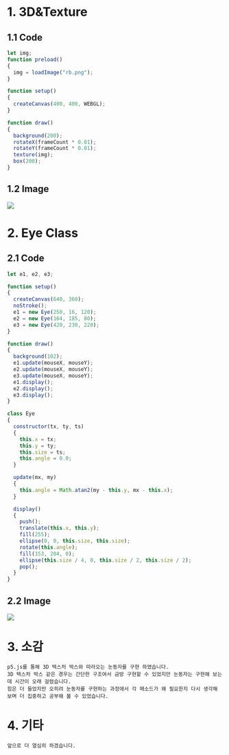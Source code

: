 # **1. 3D&Texture**

## 1.1 Code

```js
let img;
function preload()
{
  img = loadImage("rb.png");
}

function setup() 
{
  createCanvas(400, 400, WEBGL);
}

function draw() 
{
  background(200);
  rotateX(frameCount * 0.01);
  rotateY(frameCount * 0.01);
  texture(img);
  box(200);
}
```

## 1.2 Image

<img src="https://raw.githubusercontent.com/LSY3375/2023-ComputerGraphics/main/%5B%EA%B0%9C%EC%9D%B8%EA%B3%BC%EC%A0%9C%5D/img/rainbow.gif">


# **2. Eye Class**

## 2.1 Code

```js
let e1, e2, e3;

function setup() 
{
  createCanvas(640, 360);
  noStroke();
  e1 = new Eye(250, 16, 120);
  e2 = new Eye(164, 185, 80);
  e3 = new Eye(420, 230, 220);
}

function draw() 
{
  background(102);
  e1.update(mouseX, mouseY);
  e2.update(mouseX, mouseY);
  e3.update(mouseX, mouseY);
  e1.display();
  e2.display();
  e3.display();
}

class Eye 
{
  constructor(tx, ty, ts) 
  {
    this.x = tx;
    this.y = ty;
    this.size = ts;
    this.angle = 0.0;
  }

  update(mx, my) 
  {
    this.angle = Math.atan2(my - this.y, mx - this.x);
  }

  display() 
  {
    push();
    translate(this.x, this.y);
    fill(255);
    ellipse(0, 0, this.size, this.size);
    rotate(this.angle);
    fill(153, 204, 0);
    ellipse(this.size / 4, 0, this.size / 2, this.size / 2);
    pop();
  }
}
```

## 2.2 Image

<img src="https://raw.githubusercontent.com/LSY3375/2023-ComputerGraphics/main/%5B%EA%B0%9C%EC%9D%B8%EA%B3%BC%EC%A0%9C%5D/img/eye.gif">


# **3. 소감**
```
p5.js를 통해 3D 텍스처 박스와 따라오는 눈동자를 구현 하였습니다.
3D 텍스처 박스 같은 경우는 간단한 구조여서 금방 구현할 수 있었지만 눈동자는 구현해 보는데 시간이 오래 걸렸습니다.
힘은 더 들었지만 오히려 눈동자를 구현하는 과정에서 각 메소드가 왜 필요한지 다시 생각해 보며 더 집중하고 공부해 볼 수 있었습니다.
```


# **4. 기타**
```
앞으로 더 열심히 하겠습니다.
```
